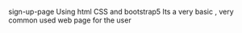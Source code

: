 sign-up-page
Using html CSS and bootstrap5 Its a very basic , very common used web page for the user
